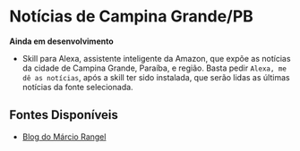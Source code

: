 # Notícias de Campina Grande/PB

**Ainda em desenvolvimento**

- Skill para Alexa, assistente inteligente da Amazon, que expõe as notícias da cidade de Campina Grande, Paraíba, e região. Basta pedir `Alexa, me dê as notícias`, após a skill ter sido instalada, que serão lidas as últimas notícias da fonte selecionada.

## Fontes Disponíveis
- [Blog do Márcio Rangel](http://www.blogdomarciorangel.com.br/)
